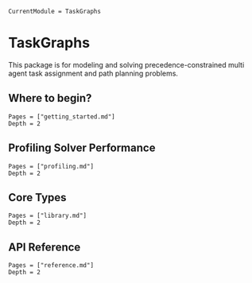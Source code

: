 ```@meta
CurrentModule = TaskGraphs
```

# TaskGraphs

This package is for modeling and solving precedence-constrained multi agent task 
assignment and path planning problems.

## Where to begin?

```@contents
Pages = ["getting_started.md"]
Depth = 2
```

## Profiling Solver Performance

```@contents
Pages = ["profiling.md"]
Depth = 2
```

## Core Types

```@contents
Pages = ["library.md"]
Depth = 2
```

## API Reference

```@contents
Pages = ["reference.md"]
Depth = 2
```

